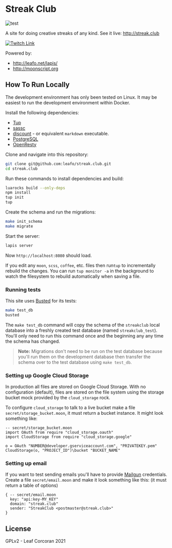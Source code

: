 # Streak Club

![test](https://github.com/leafo/streak.club/workflows/test/badge.svg)

A site for doing creative streaks of any kind. See it live: <http://streak.club>

[![Twitch Link](http://leafo.net/dump/twitch-banner.svg)](https://www.twitch.tv/moonscript)

Powered by:

* <http://leafo.net/lapis/>
* <http://moonscript.org>

## How To Run Locally

The development environment has only been tested on Linux. It may be easiest to
run the development environment within Docker.

Install the following dependencies:

* [Tup]
* [sassc]
* [discount] - or equivalent `markdown` executable.
* [PostgreSQL]
* [OpenResty]

Clone and navigate into this repository:

```bash
git clone git@github.com:leafo/streak.club.git
cd streak.club
```

Run these commands to install dependencies and build:

```bash
luarocks build --only-deps
npm install
tup init
tup
```

Create the schema and run the migrations:

```bash
make init_schema
make migrate
```

Start the server:

```bash
lapis server
```

Now `http://localhost:8080` should load.

If you edit any `moon`, `scss`, `coffee`, etc. files then run`tup` to
incrementally rebuild the changes. You can run `tup monitor -a` in the
background to watch the filesystem to rebuild automatically when saving a file.

### Running tests

This site uses [Busted] for its tests:

```bash
make test_db
busted
```

The `make test_db` command will copy the schema of the `streakclub` local
database into a freshly created test database (named `streakclub_test`). You'll
only need to run this command once and the beginning any any time the schema
has changed.

> **Note:** Migrations don't need to be run on the test database because you'll
> run them on the development database then transfer the schema over to the
> test database using `make test_db`.

### Setting up Google Cloud Storage

In production all files are stored on Google Cloud Storage. With no
configuration (default), files are stored on the file system using the storage
bucket mock provided by the `cloud_storage` rock.

To configure `cloud_storage` to talk to a live bucket make a file
`secret/storage_bucket.moon`, it must return a bucket instance. It might look
something like:


```moonscript
-- secret/storage_bucket.moon
import OAuth from require "cloud_storage.oauth"
import CloudStorage from require "cloud_storage.google"

o = OAuth "NUMBER@developer.gserviceaccount.com", "PRIVATEKEY.pem"
CloudStorage(o, "PROJECT_ID")\bucket "BUCKET_NAME"
```

### Setting up email

If you want to test sending emails you'll have to provide [Mailgun]
credentials. Create a file `secret/email.moon` and make it look something like
this: (it must return a table of options)

```moonscript
{ -- secret/email.moon
  key: "api:key-MY_KEY"
  domain: "streak.club"
  sender: "StreakClub <postmaster@streak.club>"
}
```

## License

GPLv2 - Leaf Corcoran 2021

[Busted]: http://olivinelabs.com/busted/
[Mailgun]: https://www.mailgun.com/
[OpenResty]: http://openresty.org/
[PostgreSQL]: https://www.postgresql.org/
[sassc]: https://github.com/sass/sassc
[Tup]: http://gittup.org/tup/
[discount]:http://www.pell.portland.or.us/~orc/Code/discount/

